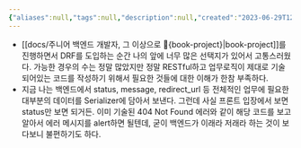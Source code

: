 ```yaml
---
{"aliases":null,"tags":null,"description":null,"created":"2023-06-29T12:39:25","updated":"2023-07-15T21:33:02","title":"업무로직을 프론트에서 짜야합니까, 백엔드에서 짜야합니까","dg-publish":true,"permalink":"/docs/업무로직을 프론트에서 짜야합니까, 백엔드에서 짜야합니까/","dgPassFrontmatter":true}
---
```


- [[docs/주니어 백엔드 개발자, 그 이상으로 🚀{book-project}\|book-project]]를 진행하면서 DRF를 도입하는 순간 나의 앞에 너무 많은 선택지가 있어서 고통스러웠다. 가능한 경우의 수는 정말 많았지만 정말 RESTful하고 업무로직이 제대로 기술되어있는 코드를 작성하기 위해서 필요한 것들에 대한 이해가 한참 부족하다.
- 지금 나는 백엔드에서 status, message, redirect_url 등 전체적인 업무에 필요한 대부분의 데이터를 Serializer에 담아서 보낸다. 그런데 사실 프론트 입장에서 보면 status만 보면 되거든. 이미 기술된 404 Not Found 에러와 같이 해당 코드를 보고 알아서 에러 메시지를 alert하면 될텐데, 굳이 백엔드가 이래라 저래라 하는 것이 보다보니 불편하기도 하다.
